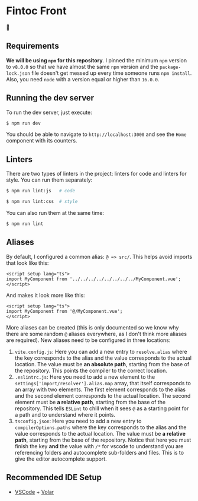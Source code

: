 # Fintoc Front

🐳

## Requirements

**We will be using `npm` for this repository**. I pinned the minimum `npm` version to `v8.0.0` so that we have almost the same `npm` version and the `package-lock.json` file doesn't get messed up every time someone runs `npm install`. Also, you need `node` with a version equal or higher than `16.0.0`.

## Running the dev server

To run the dev server, just execute:

```sh
$ npm run dev
```

You should be able to navigate to `http://localhost:3000` and see the `Home` component with its counters.

## Linters

There are two types of linters in the project: linters for code and linters for style. You can run them separately:

```sh
$ npm run lint:js   # code

$ npm run lint:css  # style
```

You can also run them at the same time:

```sh
$ npm run lint
```

## Aliases

By default, I configured a common alias: `@ => src/`. This helps avoid imports that look like this:

```vue
<script setup lang="ts">
import MyComponent from '../../../../../../../../MyComponent.vue';
</script>
```

And makes it look more like this:

```vue
<script setup lang="ts">
import MyComponent from '@/MyComponent.vue';
</script>
```

More aliases can be created (this is only documented so we know why there are some random `@` aliases everywhere, as I don't think more aliases are required). New aliases need to be configured in three locations:

1. `vite.config.js`: Here you can add a new entry to `resolve.alias` where the key corresponds to the alias and the value corresponds to the actual location. The value must be **an absolute path**, starting from the base of the repository. This points the compiler to the correct location.
2. `.eslintrc.js`: Here you need to add a new element to the `settings['import/resolver'].alias.map` array, that itself corresponds to an array with two elements. The first element corresponds to the alias and the second element corresponds to the actual location. The second element must be **a relative path**, starting from the base of the repository. This tells `ESLint` to chill when it sees `@` as a starting point for a path and to understand where it points.
3. `tsconfig.json`: Here you need to add a new entry to `compilerOptions.paths` where the key corresponds to the alias and the value corresponds to the actual location. The value must be **a relative path**, starting from the base of the repository. Notice that here you must finish the key **and** the value with `/*` for vscode to understand you are referencing folders and autocomplete sub-folders and files. This is to give the editor autocomplete support.

## Recommended IDE Setup

- [VSCode](https://code.visualstudio.com/) + [Volar](https://marketplace.visualstudio.com/items?itemName=johnsoncodehk.volar)
